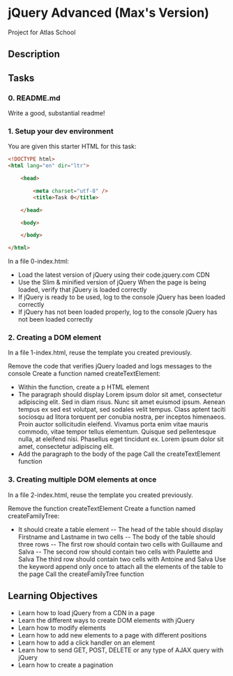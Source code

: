 # jQuery Advanced (Max's Version)
Project for Atlas School

## Description

## Tasks
### 0. README.md
Write a good, substantial readme!

### 1. Setup your dev environment
You are given this starter HTML for this task:

```html
<!DOCTYPE html>
<html lang="en" dir="ltr">

    <head>

        <meta charset="utf-8" />
        <title>Task 0</title>

    </head>

    <body>

    </body>

</html>
```
In a file 0-index.html:

- Load the latest version of jQuery using their code.jquery.com CDN
- Use the Slim & minified version of jQuery
When the page is being loaded, verify that jQuery is loaded correctly
- If jQuery is ready to be used, log to the console jQuery has been loaded correctly
- If jQuery has not been loaded properly, log to the console jQuery has not been loaded correctly

### 2. Creating a DOM element
In a file 1-index.html, reuse the template you created previously.

Remove the code that verifies jQuery loaded and logs messages to the console
Create a function named createTextElement:
- Within the function, create a p HTML element
- The paragraph should display Lorem ipsum dolor sit amet, consectetur adipiscing elit. Sed in diam risus. Nunc sit amet euismod ipsum. Aenean tempus ex sed est volutpat, sed sodales velit tempus. Class aptent taciti sociosqu ad litora torquent per conubia nostra, per inceptos himenaeos. Proin auctor sollicitudin eleifend. Vivamus porta enim vitae mauris commodo, vitae tempor tellus elementum. Quisque sed pellentesque nulla, at eleifend nisi. Phasellus eget tincidunt ex. Lorem ipsum dolor sit amet, consectetur adipiscing elit.
- Add the paragraph to the body of the page
Call the createTextElement function

### 3. Creating multiple DOM elements at once
In a file 2-index.html, reuse the template you created previously.

Remove the function createTextElement
Create a function named createFamilyTree:
- It should create a table element
-- The head of the table should display Firstname and Lastname in two cells
-- The body of the table should three rows
-- The first row should contain two cells with Guillaume and Salva
-- The second row should contain two cells with Paulette and Salva
The third row should contain two cells with Antoine and Salva
Use the keyword append only once to attach all the elements of the table to the page
Call the createFamilyTree function

## Learning Objectives
- Learn how to load jQuery from a CDN in a page
- Learn the different ways to create DOM elements with jQuery
- Learn how to modify elements
- Learn how to add new elements to a page with different positions
- Learn how to add a click handler on an element
- Learn how to send GET, POST, DELETE or any type of AJAX query with jQuery
- Learn how to create a pagination
